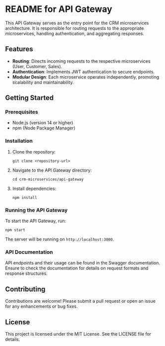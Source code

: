 # README for API Gateway

This API Gateway serves as the entry point for the CRM microservices architecture. It is responsible for routing requests to the appropriate microservices, handling authentication, and aggregating responses.

## Features

- **Routing**: Directs incoming requests to the respective microservices (User, Customer, Sales).
- **Authentication**: Implements JWT authentication to secure endpoints.
- **Modular Design**: Each microservice operates independently, promoting scalability and maintainability.

## Getting Started

### Prerequisites

- Node.js (version 14 or higher)
- npm (Node Package Manager)

### Installation

1. Clone the repository:
   ```
   git clone <repository-url>
   ```
2. Navigate to the API Gateway directory:
   ```
   cd crm-microservices/api-gateway
   ```
3. Install dependencies:
   ```
   npm install
   ```

### Running the API Gateway

To start the API Gateway, run:
```
npm start
```

The server will be running on `http://localhost:3000`.

### API Documentation

API endpoints and their usage can be found in the Swagger documentation. Ensure to check the documentation for details on request formats and response structures.

## Contributing

Contributions are welcome! Please submit a pull request or open an issue for any enhancements or bug fixes.

## License

This project is licensed under the MIT License. See the LICENSE file for details.